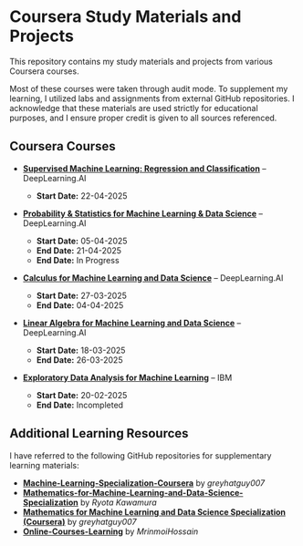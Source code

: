 # Coursera Study Materials and Projects  

This repository contains my study materials and projects from various Coursera courses.  

Most of these courses were taken through audit mode. To supplement my learning, I utilized labs and assignments from external GitHub repositories. I acknowledge that these materials are used strictly for educational purposes, and I ensure proper credit is given to all sources referenced.  

## Coursera Courses  

- **[Supervised Machine Learning: Regression and Classification](https://coursera.org/share/f1160ba8e2f72c73b50cafff891ea67e)** – DeepLearning.AI  
  - **Start Date:** 22-04-2025  

- **[Probability & Statistics for Machine Learning & Data Science](https://coursera.org/share/248ecc720118b822e6387bfb044669d8)** – DeepLearning.AI  
  - **Start Date:** 05-04-2025  
  - **End Date:** 21-04-2025
  - **End Date:** In Progress

- **[Calculus for Machine Learning and Data Science](https://coursera.org/share/0eb4398a2ae0be79a014cccf78cdb366)** – DeepLearning.AI  
  - **Start Date:** 27-03-2025  
  - **End Date:** 04-04-2025

- **[Linear Algebra for Machine Learning and Data Science](https://coursera.org/share/4ba5d65a3df9d87e99e10296a3030624)** – DeepLearning.AI  
  - **Start Date:** 18-03-2025  
  - **End Date:** 26-03-2025  

- **[Exploratory Data Analysis for Machine Learning](https://coursera.org/share/c9f24a434cb3c3a57dd0560d776cd7f4)** – IBM  
  - **Start Date:** 20-02-2025  
  - **End Date:** Incompleted  


## Additional Learning Resources  

I have referred to the following GitHub repositories for supplementary learning materials:  

- **[Machine-Learning-Specialization-Coursera](https://github.com/greyhatguy007/Machine-Learning-Specialization-Coursera.git)** by *greyhatguy007* 
- **[Mathematics-for-Machine-Learning-and-Data-Science-Specialization](https://github.com/Ryota-Kawamura/Mathematics-for-Machine-Learning-and-Data-Science-Specialization.git)** by *Ryota Kawamura*  
- **[Mathematics for Machine Learning and Data Science Specialization (Coursera)](https://github.com/greyhatguy007/Mathematics-for-Machine-Learning-and-Data-Science-Specialization-Coursera.git)** by *greyhatguy007*  
- **[Online-Courses-Learning](https://github.com/MrinmoiHossain/Online-Courses-Learning.git)** by *MrinmoiHossain*  
